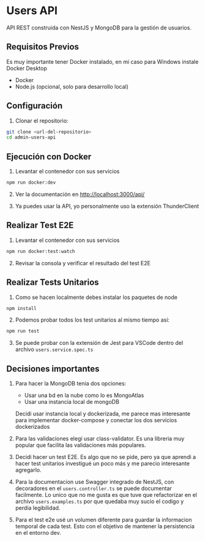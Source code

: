 # Users API

API REST construida con NestJS y MongoDB para la gestión de usuarios.

## Requisitos Previos

Es muy importante tener Docker instalado, en mi caso para Windows instale Docker Desktop

- Docker
- Node.js (opcional, solo para desarrollo local)

## Configuración

1. Clonar el repositorio:
```bash
git clone <url-del-repositorio>
cd admin-users-api
```

## Ejecución con Docker

1. Levantar el contenedor con sus servicios
```bash
npm run docker:dev
```
2. Ver la documentación en [http://localhost:3000/api/](http://localhost:3000/api/)

3. Ya puedes usar la API, yo personalmente uso la extensión ThunderClient

## Realizar Test E2E
1. Levantar el contenedor con sus servicios
```bash
npm run docker:test:watch
```

2. Revisar la consola y verificar el resultado del test E2E

## Realizar Tests Unitarios

1. Como se hacen localmente debes instalar los paquetes de node

```bash
npm install
```

2. Podemos probar todos los test unitarios al mismo tiempo así:

```bash
npm run test
```
3. Se puede probar con la extensión de Jest para VSCode dentro del archivo `users.service.spec.ts`

## Decisiones importantes

1. Para hacer la MongoDB tenia dos opciones:
    - Usar una bd en la nube como lo es MongoAtlas
    - Usar una instancia local de mongoDB

    Decidi usar instancia local y dockerizada, me parece mas interesante para implementar docker-compose y conectar los dos servicios dockerizados

2. Para las validaciones elegí usar class-validator. Es una libreria muy popular que facilita las validaciones más populares.

3. Decidi hacer un test E2E. Es algo que no se pide, pero ya que aprendi a hacer test unitarios investigué un poco más y me parecio interesante agregarlo.

4. Para la documentacion use Swagger integrado de NestJS, con decoradores en el `users.controller.ts` se puede documentar facilmente. Lo unico que no me gusta es que tuve que refactorizar en el archivo `users.examples.ts` por que quedaba muy sucio el codigo y perdia legibilidad.

5. Para el test e2e usé un volumen diferente para guardar la informacion temporal de cada test. Esto con el objetivo de mantener la persistencia en el entorno dev.